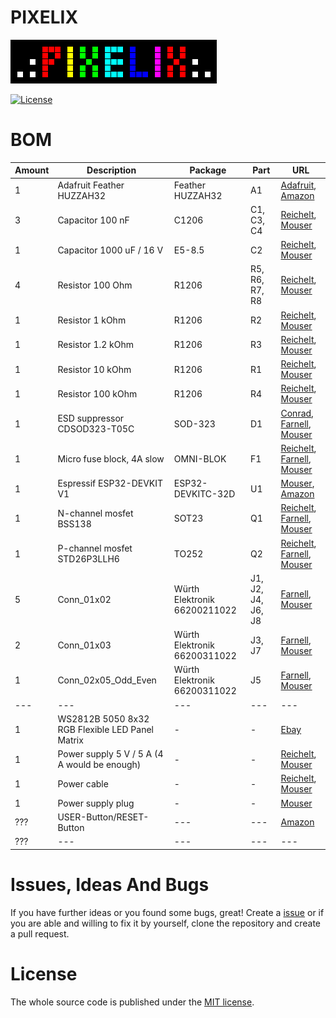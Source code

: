 # PIXELIX
![PIXELIX](../../../images/LogoBlack.png)

[![License](https://img.shields.io/badge/license-MIT-blue.svg)](http://choosealicense.com/licenses/mit/)

# BOM

| Amount | Description | Package | Part | URL |
| --- | --- | --- | --- | --- |
| 1 | Adafruit Feather HUZZAH32 | Feather HUZZAH32 | A1 | [Adafruit](https://www.adafruit.com/product/3405), [Amazon](https://www.amazon.de/Adafruit-HUZZAH32-ESP32-Feather-ADA3405/dp/B0743FNXK5/) |
| 3 | Capacitor 100 nF | C1206 | C1, C3, C4 | [Reichelt](https://www.reichelt.de/vielschicht-kerko-100nf-50v-125-c-kem-x7r1206b100n-p207152.html?), [Mouser](https://www.mouser.de/ProductDetail/KEMET/C1206C104K5RACTM?qs=ED%252B2xvMfDz2aaotiiWTrQg%3D%3D) |
| 1 | Capacitor 1000 uF / 16 V | E5-8.5 | C2 | [Reichelt](https://www.reichelt.de/elko-radial-1-0-mf-16-v-105-c-low-esr-rad-fr-1-000-16-p121253.html?), [Mouser](https://www.mouser.de/ProductDetail/Panasonic/EEU-FR1C102L?qs=ATUT3BIXiFhT8tblOBeOAQ%3D%3D) |
| 4 | Resistor 100 Ohm | R1206 | R5, R6, R7, R8 | [Reichelt](https://www.reichelt.de/smd-widerstand-1206-100-ohm-250-mw-5-smd-1-4w-100-p18242.html?r=1), [Mouser](https://www.mouser.de/ProductDetail/YAGEO/RC1206JR-07100RL?qs=afJZr%2F7kGG7feudZTJCmlw%3D%3D) |
| 1 | Resistor 1 kOhm | R1206 | R2 | [Reichelt](https://www.reichelt.de/smd-widerstand-1206-1-0-kohm-250-mw-5-smd-1-4w-1-0k-p18221.html?r=1), [Mouser](https://www.mouser.de/ProductDetail/YAGEO/RC1206JR-071KL?qs=CteSnpDdeuB6ARqGTIgKSQ%3D%3D)  |
| 1 | Resistor 1.2 kOhm | R1206 | R3 | [Reichelt](https://www.reichelt.de/smd-widerstand-1206-1-2-kohm-250-mw-5-smd-1-4w-1-2k-p18227.html?r=1), [Mouser](https://www.mouser.de/ProductDetail/YAGEO/RC1206JR-071K2L?qs=CteSnpDdeuDgiTTZVtL9%2FQ%3D%3D)  |
| 1 | Resistor 10 kOhm | R1206 | R1 | [Reichelt](https://www.reichelt.de/smd-widerstand-1206-10-kohm-250-mw-5-smd-1-4w-10k-p18244.html?r=1), [Mouser](https://www.mouser.de/ProductDetail/YAGEO/RC1206JR-0710KL?qs=afJZr%2F7kGG7jis1hiCdUVA%3D%3D) |
| 1 | Resistor 100 kOhm | R1206 | R4 | [Reichelt](https://www.reichelt.de/smd-widerstand-1206-100-kohm-250-mw-1-koa-rk73h2bttd14-p238058.html?), [Mouser](https://www.mouser.de/ProductDetail/YAGEO/RC1206FR-07100KL?qs=XiHlnyMtlzIPjdId8aaAEA%3D%3D) |
| 1 | ESD suppressor CDSOD323-T05C | SOD-323 | D1 | [Conrad](https://www.conrad.de/de/p/bourns-tvs-diode-cdsod323-t05c-sod-323-6-v-350-w-1055444.html?searchType=SearchRedirect), [Farnell](https://de.farnell.com/bourns/cdsod323-t05c/tvs-diode-bidir-1-line-5v-sod323/dp/1824860?st=TVS-Diode%20CDSOD323-T05C), [Mouser](https://www.mouser.de/ProductDetail/Bourns/CDSOD323-T05C?qs=N%252BiqXe0%252BQtutiz%2Fj8zPmAQ%3D%3D) |
| 1 | Micro fuse block, 4A slow | OMNI-BLOK | F1 | [Reichelt](https://www.reichelt.de/smd-sicherungshalter-mit-sicherung-4-0-a-125-v-traege-litt-0154004-drt-p229203.html?&trstct=pos_9), [Farnell](https://de.farnell.com/littelfuse/0154004-drt/sicherung-smd-omni-block-t-4a/dp/9943765?st=smd%20OMNI-BLOK), [Mouser](https://www.mouser.de/ProductDetail/Littelfuse/0154004.DRT?qs=gu7KAQ731UQWH3Ml3CZLAw%3D%3D) |
| 1 | Espressif ESP32-DEVKIT V1 | ESP32-DEVKITC-32D | U1 | [Mouser](https://www.mouser.de/ProductDetail/Espressif-Systems/ESP32-DevKitC-32D?qs=%252BEew9%252B0nqrDsObWEpDx6YQ%3D%3D), [Amazon](https://www.amazon.de/s?k=ESP32-DEVKITC-32D&i=computers&__mk_de_DE=%C3%85M%C3%85%C5%BD%C3%95%C3%91&crid=1JR244SPWCCAG&sprefix=esp32-devkitc-32d+%2Ccomputers%2C99&ref=nb_sb_noss) |
| 1 | N-channel mosfet BSS138 | SOT23 | Q1 | [Reichelt](https://www.reichelt.de/mosfet-n-ch-50v-0-22a-0-36w-sot-23-bss-138-smd-p41437.html?), [Farnell](https://de.farnell.com/on-semiconductor/bss138/mosfet-n-kanal-50v-220ma-sot-23/dp/9845330?st=N-channel%20mosfet%20BSS138), [Mouser](https://www.mouser.de/ProductDetail/onsemi-Fairchild/BSS138?qs=HK%252BeIG1iaahCeqBvjB4arg%3D%3D) |
| 1 | P-channel mosfet STD26P3LLH6 | TO252 | Q2 | [Reichelt](https://www.reichelt.de/mosfet-p-ch-30v-12a-0-03r-to252-std26p3llh6-p254904.html?), [Farnell](https://de.farnell.com/stmicroelectronics/std26p3llh6/mosfet-p-kanal-30v-12a-to-252/dp/2629747?st=STD26P3LLH6), [Mouser](https://www.mouser.de/ProductDetail/STMicroelectronics/STD26P3LLH6?qs=DqCdCwOw4%2F7LRzP66tTiGg%3D%3D) |
| 5 | Conn_01x02 | Würth Elektronik 66200211022 | J1, J2, J4, J6, J8 | [Farnell](https://de.farnell.com/wurth-elektronik/66200211022/steckv-stiftleiste-2pos-1reihe/dp/2827850?ost=66200211022), [Mouser](https://www.mouser.de/c/?q=66200211022) |
| 2 | Conn_01x03 | Würth Elektronik 66200311022 | J3, J7 | [Farnell](https://de.farnell.com/wurth-elektronik/66200311022/stiftleiste-abgew-3pos-1-reihe/dp/3818193?ost=66200311022), [Mouser](https://www.mouser.de/ProductDetail/Wurth-Elektronik/66200311022?qs=3RJ0PdSuLVkSi7ZZT4Z8xA%3D%3D) |
| 1 | Conn_02x05_Odd_Even | Würth Elektronik 66200311022 | J5 | [Farnell](https://de.farnell.com/wurth-elektronik/61201021621/stiftleiste-2-54mm-gerade-10pol/dp/1642019?ost=61201021621), [Mouser](61201021621) |
| --- | --- | --- | --- | --- |
| 1 | WS2812B 5050 8x32 RGB Flexible LED Panel Matrix | - | - | [Ebay](https://www.ebay.de/itm/WS2812B-5050-8x32-RGB-Flexible-LED-Panel-Matrix-Programmable-Display-Screen-DE/223166536588?ssPageName=STRK%3AMEBIDX%3AIT&_trksid=p2057872.m2749.l2649) |
| 1 | Power supply 5 V / 5 A (4 A would be enough) | - | - | [Reichelt](https://www.reichelt.de/tischnetzteil-25-w-5-v-5-a-mw-gst40a05-p171043.html?&trstct=pol_1), [Mouser](https://www.mouser.de/ProductDetail/CUI-Inc/SDM36-5-U-P5?qs=sGAEpiMZZMvasLKgtn5bIdlT96xMCNovx7vHF9wwR4Ri0p1WQs8y5w%3D%3D) |
| 1 | Power cable | - | - | [Reichelt](https://www.reichelt.de/netzkabel-schutzkontaktstecker-gew-1-8-m-schw-c13-nksk-200-sw-p13490.html?r=1), [Mouser](https://www.mouser.de/ProductDetail/Qualtek/364002-D01?qs=HFfMDpzxxd3ZLZg3BXSDag%3D%3D) |
| 1 | Power supply plug | - | - | [Mouser](https://www.mouser.de/ProductDetail/CUI-Devices/PJ-065A?qs=WyjlAZoYn53baW2eG%252Bovnw%3D%3D) |
| ??? | USER-Button/RESET-Button | --- | --- | [Amazon](https://www.amazon.de/VISSQH-Momentary-Momentanen-Druckschalter-Mini-Rund/dp/B08JLDZQPN/ref=sr_1_1_sspa) |
| ??? | --- | --- | --- | --- |


# Issues, Ideas And Bugs
If you have further ideas or you found some bugs, great! Create a [issue](https://github.com/BlueAndi/esp-rgb-led-matrix/issues) or if you are able and willing to fix it by yourself, clone the repository and create a pull request.

# License
The whole source code is published under the [MIT license](http://choosealicense.com/licenses/mit/).
